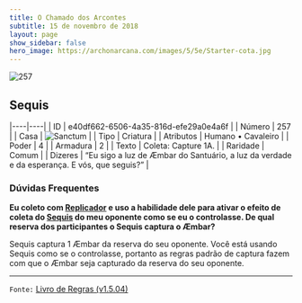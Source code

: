 ```yaml
---
title: O Chamado dos Arcontes
subtitle: 15 de novembro de 2018
layout: page
show_sidebar: false
hero_image: https://archonarcana.com/images/5/5e/Starter-cota.jpg
---
```


![257](https://cdn.keyforgegame.com/media/card_front/pt/341_257_WC74XH7M2MJW_pt.png)

## Sequis

|----|----|
| ID | e40df662-6506-4a35-816d-efe29a0e4a6f |
| Número | 257 |
| Casa | ![Sanctum](https://archonarcana.com/images/thumb/c/c7/Sanctum.png/22px-Sanctum.png "Santuário") |
| Tipo | Criatura |
| Atributos | Humano • Cavaleiro |
| Poder | 4 |
| Armadura | 2 |
| Texto | Coleta: Capture 1A. |
| Raridade | Comum |
| Dizeres | “Eu sigo a luz de Æmbar do Santuário, a luz da verdade e da esperança. E vós, que seguis?” |

### Dúvidas Frequentes

**Eu coleto com [Replicador](/cota/150) e uso a habilidade dele para
ativar o efeito de coleta do [Sequis](/cota/257) do meu oponente
como se eu o controlasse. De qual reserva dos participantes o
Sequis captura o Æmbar?**

Sequis captura 1 Æmbar da reserva do seu oponente. Você está usando
Sequis como se o controlasse, portanto as regras padrão de captura
fazem com que o Æmbar seja capturado da reserva do seu oponente.

<hr/>

`Fonte:` [Livro de Regras (v1.5.04)](https://drive.google.com/open?id=14pM1J8ZR_4hZbGFZt-ArQdAGsHCPEQdE)
